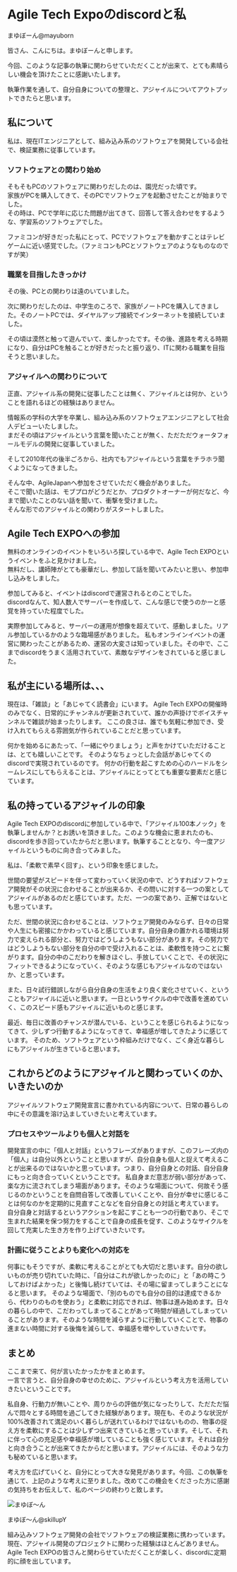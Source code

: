 # Agile Tech Expoのdiscordと私

<div class="flushright">まゆぼーん@mayuborn</div>

皆さん、こんにちは。まゆぼーんと申します。 

今回、このような記事の執筆に関わらせていただくことが出来て、とても素晴らしい機会を頂けたことに感謝いたします。  

執筆作業を通して、自分自身についての整理と、アジャイルについてアウトプットできたらと思います。  

## 私について
私は、現在ITエンジニアとして、組み込み系のソフトウェアを開発している会社で、検証業務に従事しています。  

### ソフトウェアとの関わり始め
そもそもPCのソフトウェアに関わりだしたのは、園児だった頃です。  
家族がPCを購入してきて、そのPCでソフトウェアを起動させたことが始まりでした。  
その時は、PCで学年に応じた問題が出てきて、回答して答え合わせをするような、学習系のソフトウェアでした。  

ファミコンが好きだった私にとって、PCでソフトウェアを動かすことはテレビゲームに近い感覚でした。（ファミコンもPCとソフトウェアのようなものなのですが笑）

### 職業を目指したきっかけ
その後、PCとの関わりは遠のいていました。 

次に関わりだしたのは、中学生のころで、家族がノートPCを購入してきました。そのノートPCでは、ダイヤルアップ接続でインターネットを接続していました。  

その頃は漠然と触って遊んでいて、楽しかったです。その後、進路を考える時期になり、自分はPCを触ることが好きだったと振り返り、ITに関わる職業を目指そうと思いました。

### アジャイルへの関わりについて
正直、アジャイル系の開発に従事したことは無く、アジャイルとは何か、ということを語れるほどの経験はありません。

情報系の学科の大学を卒業し、組み込み系のソフトウェアエンジニアとして社会人デビューいたしました。  
まだその頃はアジャイルという言葉を聞いたことが無く、ただただウォータフォールモデルの開発に従事していました。  

そして2010年代の後半ごろから、社内でもアジャイルという言葉をチラホラ聞くようになってきました。  

そんな中、AgileJapanへ参加をさせていただく機会がありました。  
そこで聞いた話は、モブプロがどうだとか、プロダクトオーナーが何だなど、今まで聞いたことのない話を聞いて、衝撃を受けました。  
そんな形でのアジャイルとの関わりがスタートしました。  

## Agile Tech EXPOへの参加
無料のオンラインのイベントをいろいろ探している中で、Agile Tech EXPOというイベントをふと見かけました。  
無料だし、講師陣がとても豪華だし、参加して話を聞いてみたいと思い、参加申し込みをしました。  

参加してみると、イベントはdiscordで運営されるとのことでした。  
discordなんて、知人数人でサーバーを作成して、こんな感じで使うのかーと感覚を持っていた程度でした。

実際参加してみると、サーバーの運用が想像を超えていて、感動しました。リアル参加しているかのような臨場感がありました。
私もオンラインイベントの運営に関わったことがあるため、運営の大変さは知っていました。その中で、ここまでdiscordをうまく活用されていて、素敵なデザインをされていると感じました。

## 私が主にいる場所は、、、
現在は、「雑談」と「あじゃてく読書会」にいます。
Agile Tech EXPOの開催時のみでなく、日常的にチャンネルが更新されていて、誰かの声掛けでボイスチャンネルで雑談が始まったりします。
ここの良さは、誰でも気軽に参加でき、受け入れてもらえる雰囲気が作られていることだと思っています。

何かを始めるにあたって、「一緒にやりましょう」と声をかけていただけることは、とても嬉しいことです。
そのようなちょっとした会話があじゃてくのdiscordで実現されているのです。
何かの行動を起こすための心のハードルをシームレスにしてもらえることは、アジャイルにとってとても重要な要素だと感じています。

## 私の持っているアジャイルの印象
Agile Tech EXPOのdiscordに参加している中で、「アジャイル100本ノック」を執筆しませんか？とお誘いを頂きました。このような機会に恵まれたのも、discordを歩き回っていたからだと思います。執筆することとなり、今一度アジャイルというものに向き合ってみました。

私は、「柔軟で素早く回す」、という印象を感じました。

世間の要望がスピードを伴って変わっていく状況の中で、どうすればソフトウェア開発がその状況に合わせることが出来るか、その問いに対する一つの案としてアジャイルがあるのだと感じています。ただ、一つの案であり、正解ではないとも思っています。

ただ、世間の状況に合わせることは、ソフトウェア開発のみならず、日々の日常や人生にも密接にかかわっていると感じています。自分自身の置かれる環境は努力で変えられる部分と、努力ではどうしようもない部分があります。その努力ではどうしようもない部分を自分の中で受け入れることは、柔軟性を持つことに繋がります。自分の中のこだわりを解きほぐし、手放していくことで、その状況にフィットできるようになっていく、そのような感じもアジャイルなのではないか、と思っています。

また、日々試行錯誤しながら自分自身の生活をより良く変化させていく、ということもアジャイルに近いと思います。一日というサイクルの中で改善を進めていく、このスピード感もアジャイルに近いものと感じます。

最近、毎日に改善のチャンスが潜んでいる、ということを感じられるようになってきて、少しずつ行動するようになってきて、幸福感が増してきたように感じています。
そのため、ソフトウェアという枠組みだけでなく、ごく身近な暮らしにもアジャイルが生きていると思います。

## これからどのようにアジャイルと関わっていくのか、いきたいのか

アジャイルソフトウェア開発宣言に書かれている内容について、日常の暮らしの中にその意識を溶け込ましていきたいと考えています。

### プロセスやツールよりも個人と対話を

開発宣言の中に「個人と対話」というフレーズがありますが、このフレーズ内の「個人」は自分以外ということと思いますが、自分自身も個人と捉えて考えることが出来るのではないかと思っています。つまり、自分自身との対話、自分自身にもっと向き合っていくということです。
私自身まだ意志が弱い部分があって、楽な方に流されてしまう場面があります。そのような場面について、何故そう感じるのかということを自問自答して改善していくことや、自分が幸せに感じることは何なのかを定期的に見直すことなどを自分自身との対話と考えています。
自分自身と対話するというアクションを起こすことも一つの行動であり、そこで生まれた結果を保つ努力をすることで自身の成長を促す、このようなサイクルを回して充実した生き方を作り上げていきたいです。

### 計画に従うことよりも変化への対応を

何事にもそうですが、柔軟に考えることがとても大切だと思います。自分の欲しいものが売り切れていた時に、「自分はこれが欲しかったのに」と「あの時こうしておけばよかった」と後悔し続けていては、その場に留まってしまうことになると思います。
そのような場面で、「別のものでも自分の目的は達成できるから、代わりのものを使おう」と柔軟に対応できれば、物事は進み始めます。日々の暮らしの中で、こだわってしまってることがあって時間が経過してしまっていることがあります。そのような時間を減らすように行動していくことで、物事の進まない時間に対する後悔を減らして、幸福感を増やしていきたいです。

## まとめ
ここまで来て、何が言いたかったかをまとめます。  
一言で言うと、自分自身の幸せのために、アジャイルという考え方を活用していきたいということです。

私自身、行動力が無いことや、周りからの評価が気になったりして、ただただ悩んで悶々とする時間を過ごしてきた経験があります。現在も、そのような状況が100%改善されて満足のいく暮らしが送れているわけではないものの、物事の捉え方を柔軟にすることは少しずつ出来てきていると思っています。そして、それに伴って心の充足感や幸福感が増していることも強く感じています。それは自分と向き合うことが出来てきたからだと思います。アジャイルには、そのような力も秘めていると思います。

考え方を広げていくと、自分にとって大きな発見があります。今回、この執筆を通じて、上記のような考えに至りました。改めてこの機会をくださった方に感謝の気持ちをお伝えして、私のページの終わりと致します。

![まゆぼ～ん](images/chap-mayuborn/mayuborn.jpg)

まゆぼ～ん@skillupY

組み込みソフトウェア開発の会社でソフトウェアの検証業務に携わっています。
現在、アジャイル開発のプロジェクトに関わった経験はほとんどありません。
Agile Tech EXPOの皆さんと関わらせていただくことが楽しく、discordに定期的に顔を出しています。